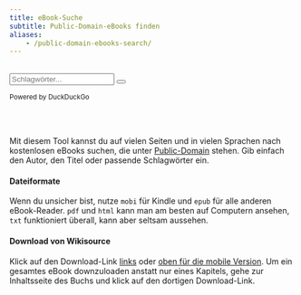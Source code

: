 ```yaml
---
title: eBook-Suche
subtitle: Public-Domain-eBooks finden
aliases:
    - /public-domain-ebooks-search/
---
```


<br>
<form 
    class="form-group" 
    action="https://duckduckgo.com/" 
    target="_blank"
>
    <div class="input-group">
        <input 
            name="sites"
            type="hidden"
            value="www.gutenberg.org/ebooks,ebooks.adelaide.edu.au,wikisource.org,gutenberg.net.au,gutenberg.ca,fadedpage.com,standardebooks.org,runeberg.org,lonnrot.net,dbnl.org/tekst,wolnelektury.pl/katalog/lektura"
        />
        <input
            name="ia"
            type="hidden"
            value="web"
        />
        <input 
            class="form-input input-lg"
            name="q"
            type="text"
            placeholder="Schlagwörter..."
        />
        <button 
            class="btn btn-primary input-group-btn btn-lg"
            type="submit"
        >
            <i class="icon icon-search"></i>
        </button>
    </div>
    <p class="text-center">
        <small>Powered by DuckDuckGo</small>
    </p>
</form>
<br>
<br>
<div class="divider"></div>

Mit diesem Tool kannst du auf vielen Seiten und in vielen Sprachen nach kostenlosen eBooks suchen, die unter [Public-Domain][public-domain] stehen. Gib einfach den Autor, den Titel oder passende Schlagwörter ein.

#### Dateiformate

Wenn du unsicher bist, nutze `mobi` für Kindle und `epub` für alle anderen eBook-Reader. `pdf` und `html` kann man am besten auf Computern ansehen, `txt` funktioniert überall, kann aber seltsam aussehen.

#### Download von Wikisource

Klick auf den Download-Link [links](wikisource-download-desktop.png) oder [oben für die mobile Version](wikisource-download-mobile.jpg). Um ein gesamtes eBook downzuloaden anstatt nur eines Kapitels, gehe zur Inhaltsseite des Buchs und klick auf den dortigen Download-Link.


[public-domain]:https://en.wikipedia.org/wiki/Public_domain